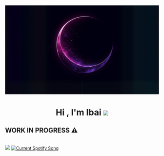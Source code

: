 [![Ibaigz](./fondo.png)](https://ibaigz.com) 
<br>
<h1 align="center">Hi , I'm Ibai <img src="https://media.giphy.com/media/hvRJCLFzcasrR4ia7z/giphy.gif" width="35"></h1>

## WORK IN PROGRESS :warning:
<br>

<img src="https://discord.c99.nl/widget/theme-3/842762466428452925.png" /> 
<a href="https://github.com/tthn0/Spotify-Readme">
  <img src="https://ibaigz.vercel.app" alt="Current Spotify Song">
</a>
<br>

	

	

